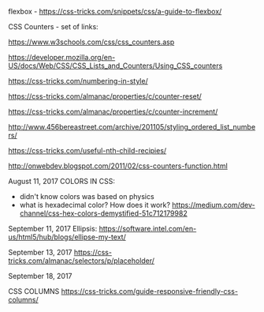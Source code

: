 flexbox - https://css-tricks.com/snippets/css/a-guide-to-flexbox/


CSS Counters - set of links:

https://www.w3schools.com/css/css_counters.asp

https://developer.mozilla.org/en-US/docs/Web/CSS/CSS_Lists_and_Counters/Using_CSS_counters

https://css-tricks.com/numbering-in-style/

https://css-tricks.com/almanac/properties/c/counter-reset/

https://css-tricks.com/almanac/properties/c/counter-increment/

http://www.456bereastreet.com/archive/201105/styling_ordered_list_numbers/

https://css-tricks.com/useful-nth-child-recipies/

http://onwebdev.blogspot.com/2011/02/css-counters-function.html


August 11, 2017
COLORS IN CSS:

* didn't know colors was based on physics
* what is hexadecimal color? How does it work?
https://medium.com/dev-channel/css-hex-colors-demystified-51c712179982

September 11, 2017
Ellipsis:
https://software.intel.com/en-us/html5/hub/blogs/ellipse-my-text/


September 13, 2017
https://css-tricks.com/almanac/selectors/p/placeholder/

September 18, 2017

CSS COLUMNS
https://css-tricks.com/guide-responsive-friendly-css-columns/
